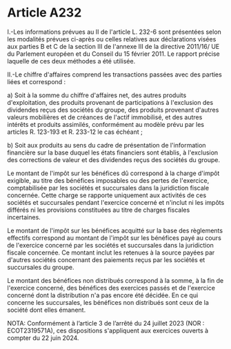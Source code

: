 # Article A232

I.-Les informations prévues au II de l'article L. 232-6 sont présentées selon les modalités prévues ci-après ou celles relatives aux déclarations visées aux parties B et C de la section III de l'annexe III de la directive 2011/16/ UE du Parlement européen et du Conseil du 15 février 2011. Le rapport précise laquelle de ces deux méthodes a été utilisée.

II.-Le chiffre d'affaires comprend les transactions passées avec des parties liées et correspond :

a) Soit à la somme du chiffre d'affaires net, des autres produits d'exploitation, des produits provenant de participations à l'exclusion des dividendes reçus des sociétés du groupe, des produits provenant d'autres valeurs mobilières et de créances de l'actif immobilisé, et des autres intérêts et produits assimilés, conformément au modèle prévu par les articles R. 123-193 et R. 233-12 le cas échéant ;

b) Soit aux produits au sens du cadre de présentation de l'information financière sur la base duquel les états financiers sont établis, à l'exclusion des corrections de valeur et des dividendes reçus des sociétés du groupe.

Le montant de l'impôt sur les bénéfices dû correspond à la charge d'impôt exigible, au titre des bénéfices imposables ou des pertes de l'exercice, comptabilisée par les sociétés et succursales dans la juridiction fiscale concernée. Cette charge se rapporte uniquement aux activités de ces sociétés et succursales pendant l'exercice concerné et n'inclut ni les impôts différés ni les provisions constituées au titre de charges fiscales incertaines.

Le montant de l'impôt sur les bénéfices acquitté sur la base des règlements effectifs correspond au montant de l'impôt sur les bénéfices payé au cours de l'exercice concerné par les sociétés et succursales dans la juridiction fiscale concernée. Ce montant inclut les retenues à la source payées par d'autres sociétés concernant des paiements reçus par les sociétés et succursales du groupe.

Le montant des bénéfices non distribués correspond à la somme, à la fin de l'exercice concerné, des bénéfices des exercices passés et de l'exercice concerné dont la distribution n'a pas encore été décidée. En ce qui concerne les succursales, les bénéfices non distribués sont ceux de la société dont elles émanent.

NOTA:
Conformément à l’article 3 de l’arrêté du 24 juillet 2023 (NOR : ECOT2319571A), ces dispositions s'appliquent aux exercices ouverts à compter du 22 juin 2024.
